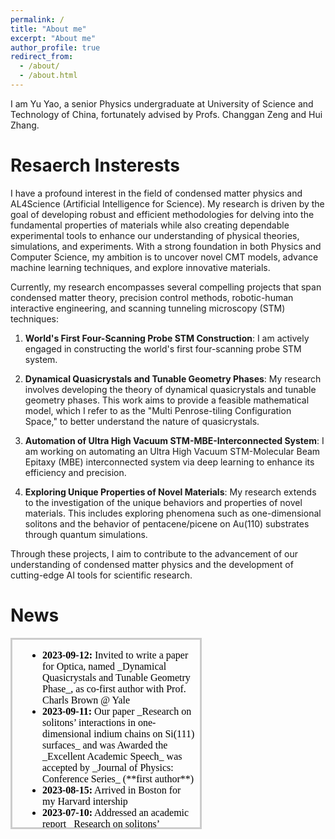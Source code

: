 ```yaml
---
permalink: /
title: "About me"
excerpt: "About me"
author_profile: true
redirect_from: 
  - /about/
  - /about.html
---
```

I am Yu Yao, a senior Physics undergraduate at University of Science and Technology of China, fortunately advised by Profs. Changgan Zeng and Hui Zhang. 
<!--
This is the front page of a website that is powered by the [academicpages template](https://github.com/academicpages/academicpages.github.io) and hosted on GitHub pages. [GitHub pages](https://pages.github.com) is a free service in which websites are built and hosted from code and data stored in a GitHub repository, automatically updating when a new commit is made to the respository. This template was forked from the [Minimal Mistakes Jekyll Theme](https://mmistakes.github.io/minimal-mistakes/) created by Michael Rose, and then extended to support the kinds of content that academics have: publications, talks, teaching, a portfolio, blog posts, and a dynamically-generated CV. You can fork [this repository](https://github.com/academicpages/academicpages.github.io) right now, modify the configuration and markdown files, add your own PDFs and other content, and have your own site for free, with no ads! An older version of this template powers my own personal website at [stuartgeiger.com](http://stuartgeiger.com), which uses [this Github repository](https://github.com/staeiou/staeiou.github.io).\
-->


Resaerch Insterests
======
I have a profound interest in the field of condensed matter physics and AL4Science (Artificial Intelligence for Science). My research is driven by the goal of developing robust and efficient methodologies for delving into the fundamental properties of materials while also creating dependable experimental tools to enhance our understanding of physical theories, simulations, and experiments. With a strong foundation in both Physics and Computer Science, my ambition is to uncover novel CMT models, advance machine learning techniques, and explore innovative materials.

Currently, my research encompasses several compelling projects that span condensed matter theory, precision control methods, robotic-human interactive engineering, and scanning tunneling microscopy (STM) techniques:

1. **World's First Four-Scanning Probe STM Construction**: I am actively engaged in constructing the world's first four-scanning probe STM system.

2. **Dynamical Quasicrystals and Tunable Geometry Phases**: My research involves developing the theory of dynamical quasicrystals and tunable geometry phases. This work aims to provide a feasible mathematical model, which I refer to as the "Multi Penrose-tiling Configuration Space," to better understand the nature of quasicrystals.

3. **Automation of Ultra High Vacuum STM-MBE-Interconnected System**: I am working on automating an Ultra High Vacuum STM-Molecular Beam Epitaxy (MBE) interconnected system via deep learning to enhance its efficiency and precision.

4. **Exploring Unique Properties of Novel Materials**: My research extends to the investigation of the unique behaviors and properties of novel materials. This includes exploring phenomena such as one-dimensional solitons and the behavior of pentacene/picene on Au(110) substrates through quantum simulations.

Through these projects, I aim to contribute to the advancement of our understanding of condensed matter physics and the development of cutting-edge AI tools for scientific research.


News
======
<iframe style="border: 3px solid #ccc; overflow-y: scroll; height: 300px; width: 240%%; " srcdoc="
  <ul>
    <li><strong>2023-09-12:</strong> Invited to write a paper for Optica, named _Dynamical Quasicrystals and Tunable Geometry Phase_, as co-first author with Prof. Charls Brown @ Yale</li>
    <li><strong>2023-09-11:</strong> Our paper _Research on solitons’ interactions in one-dimensional indium chains on Si(111) surfaces_ and was Awarded the _Excellent Academic Speech_ was accepted by _Journal of Physics: Conference Series_ (**first author**) </li>
    <li><strong>2023-08-15:</strong> Arrived in Boston for my Harvard intership </li>
   <li><strong>2023-07-10:</strong> Addressed an academic report _Research on solitons’ interactions in one-dimensional indium chains on Si(111) surfaces_ and was Awarded the _Excellent Academic Speech_ prize </li>
   <li><strong>2023-06-25:</strong> Invited to take a 6-month intership at Harvard by Prof. Jenny Hoffman </li>
     <li><strong>2023-05-25:</strong> Invited to attend the Chinese Material Conference 2022~2023 at Shenzhen City. </li>
     <li><strong>2023-03-10:</strong> I am awarded _USTC Undergraduate Mentorship_</li>
  <li><strong>2023-03-08:</strong> Started to do a project regarding quasicyrstals with Prof. Charles Brown @ Yale</li>
   <li><strong>2023-03-01:</strong> I will be the TA for class _Electronic and Circuits_(210515.02.2023SP) in 2023 spring. </li>
    <!-- MORE -->
  </ul>
"></iframe>
